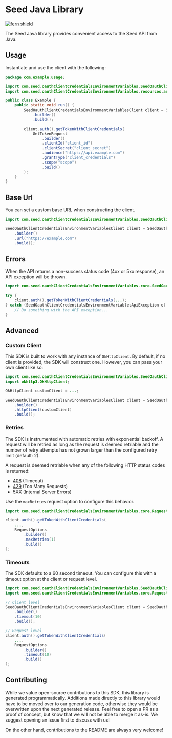 # Seed Java Library

[![fern shield](https://img.shields.io/badge/%F0%9F%8C%BF-Built%20with%20Fern-brightgreen)](https://buildwithfern.com?utm_source=github&utm_medium=github&utm_campaign=readme&utm_source=Seed%2FJava)

The Seed Java library provides convenient access to the Seed API from Java.

## Usage

Instantiate and use the client with the following:

```java
package com.example.usage;

import com.seed.oauthClientCredentialsEnvironmentVariables.SeedOauthClientCredentialsEnvironmentVariablesClient;
import com.seed.oauthClientCredentialsEnvironmentVariables.resources.auth.requests.GetTokenRequest;

public class Example {
    public static void run() {
        SeedOauthClientCredentialsEnvironmentVariablesClient client = SeedOauthClientCredentialsEnvironmentVariablesClient
            .builder()
            .build();

        client.auth().getTokenWithClientCredentials(
            GetTokenRequest
                .builder()
                .clientId("client_id")
                .clientSecret("client_secret")
                .audience("https://api.example.com")
                .grantType("client_credentials")
                .scope("scope")
                .build()
        );
    }
}
```

## Base Url

You can set a custom base URL when constructing the client.

```java
import com.seed.oauthClientCredentialsEnvironmentVariables.SeedOauthClientCredentialsEnvironmentVariablesClient;

SeedOauthClientCredentialsEnvironmentVariablesClient client = SeedOauthClientCredentialsEnvironmentVariablesClient
    .builder()
    .url("https://example.com")
    .build();
```

## Errors

When the API returns a non-success status code (4xx or 5xx response), an API exception will be thrown.

```java
import com.seed.oauthClientCredentialsEnvironmentVariables.core.SeedOauthClientCredentialsEnvironmentVariablesApiException;

try {
    client.auth().getTokenWithClientCredentials(...);
} catch (SeedOauthClientCredentialsEnvironmentVariablesApiException e) {
    // Do something with the API exception...
}
```

## Advanced

### Custom Client

This SDK is built to work with any instance of `OkHttpClient`. By default, if no client is provided, the SDK will construct one. 
However, you can pass your own client like so:

```java
import com.seed.oauthClientCredentialsEnvironmentVariables.SeedOauthClientCredentialsEnvironmentVariablesClient;
import okhttp3.OkHttpClient;

OkHttpClient customClient = ...;

SeedOauthClientCredentialsEnvironmentVariablesClient client = SeedOauthClientCredentialsEnvironmentVariablesClient
    .builder()
    .httpClient(customClient)
    .build();
```

### Retries

The SDK is instrumented with automatic retries with exponential backoff. A request will be retried as long
as the request is deemed retriable and the number of retry attempts has not grown larger than the configured
retry limit (default: 2).

A request is deemed retriable when any of the following HTTP status codes is returned:

- [408](https://developer.mozilla.org/en-US/docs/Web/HTTP/Status/408) (Timeout)
- [429](https://developer.mozilla.org/en-US/docs/Web/HTTP/Status/429) (Too Many Requests)
- [5XX](https://developer.mozilla.org/en-US/docs/Web/HTTP/Status/500) (Internal Server Errors)

Use the `maxRetries` request option to configure this behavior.

```java
import com.seed.oauthClientCredentialsEnvironmentVariables.core.RequestOptions;

client.auth().getTokenWithClientCredentials(
    ...,
    RequestOptions
        .builder()
        .maxRetries(1)
        .build()
);
```

### Timeouts

The SDK defaults to a 60 second timeout. You can configure this with a timeout option at the client or request level.

```java
import com.seed.oauthClientCredentialsEnvironmentVariables.SeedOauthClientCredentialsEnvironmentVariablesClient;
import com.seed.oauthClientCredentialsEnvironmentVariables.core.RequestOptions;

// Client level
SeedOauthClientCredentialsEnvironmentVariablesClient client = SeedOauthClientCredentialsEnvironmentVariablesClient
    .builder()
    .tiemout(10)
    .build();

// Request level
client.auth().getTokenWithClientCredentials(
    ...,
    RequestOptions
        .builder()
        .timeout(10)
        .build()
);
```

## Contributing

While we value open-source contributions to this SDK, this library is generated programmatically.
Additions made directly to this library would have to be moved over to our generation code,
otherwise they would be overwritten upon the next generated release. Feel free to open a PR as
a proof of concept, but know that we will not be able to merge it as-is. We suggest opening
an issue first to discuss with us!

On the other hand, contributions to the README are always very welcome!